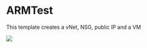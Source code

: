 # ARMTest
This template creates a vNet, NSG, public IP and a VM

<a href="https://portal.azure.com/#create/Microsoft.Template/uri/https%3a%2f%2fraw.githubusercontent.com%2fnerenther%2fARMTemplates%2fARMTest%2fmaster%2fazuredeploy.json" target="_blank">
    <img src="https://azuredeploy.net/deploybutton.png"/>
</a>
